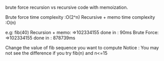 brute force recursion vs recursive code with memoization.

Brute force time complexity :O(2^n)
Recursive + memo time complexity :O(n)

e.g:
fib(40)
Recursion + memo:
 =>102334155 done in : 90ms
Brute Force:
 =>102334155 done in : 878739ms

Change the value of fib sequence you want to compute
Notice : You may not see the difference if you try fib(n) and n<=15